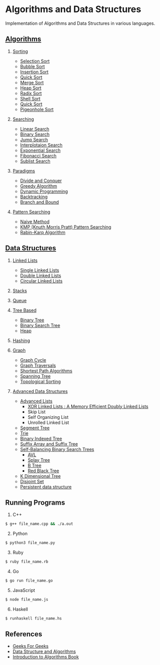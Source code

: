# Algorithms and Data Structures

Implementation of Algorithms and Data Structures in various languages.

## [Algorithms](Algorithms)

1. [Sorting](Algorithms/Sorting)
    - [Selection Sort](Algorithms/Sorting/Selection%20Sort)
    - [Bubble Sort](Algorithms/Sorting/Bubble%20Sort)
    - [Insertion Sort](Algorithms/Sorting/Insertion%20Sort)
    - [Quick Sort](Algorithms/Sorting/Quick%20Sort)
    - [Merge Sort](Algorithms/Sorting/Merge%20Sort)
    - [Heap Sort](Algorithms/Sorting/Heap%20Sort)
    - [Radix Sort](Algorithms/Sorting/Radix%20Sort)
    - [Shell Sort](Algorithms/Sorting/Shell%20Sort)
    - [Quick Sort](Algorithms/Sorting/Quick%20Sort)
    - [Pigeonhole Sort](Algorithms/Sorting/Pigeonhole%20Sort)

2. [Searching](Algorithms/Searching)
    - [Linear Search](Algorithms/Searching/Linear%20Search)
    - [Binary Search](Algorithms/Searching/Binary%20Search)
    - [Jump Search](Algorithms/Searching/Jump%20Search)
    - [Interplotaion Search](Algorithms/Searching/Interplotaion%20Search)
    - [Exponential Search](Algorithms/Searching/Exponential%20Search)
    - [Fibonacci Search](Algorithms/Searching/Fibonacci%20Search)
    - [Sublist Search](Algorithms/Search/Sublist%20Search)

3. [Paradigms](Algorithms/Paradigms)
    - [Divide and Conquer](Algorithms/Paradigms/Divide%20and%20Conquer)
    - [Greedy Algorithm](Algorithms/Paradigms/Greedy%20Algorithms)
    - [Dynamic Programming](Algorithms/Paradigms/Dynamic%20Programming)
    - [Backtracking](Algorithms/Paradigms/Backtracking)
    - [Branch and Bound](Algorithms/Paradigms/Branch%20and%20Bound)

4. [Pattern Searching](Algorithms/Pattern%20Searching)
    - [Naive Method](Algorithms/Pattern%20Searching/Naive%20Method)
    - [KMP (Knuth Morris Pratt) Pattern Searching](Algorithms/Pattern%20Searching/KMP%20%28Knuth%20Morris%20Pratt%29%20Pattern%20Searching)
    - [Rabin-Karp Algorithm](Algorithms/Pattern%20Searching/Rabin-Karp%20Algorithm)

## [Data Structures](Data%20Structures)

1. [Linked Lists](Data%20Structures/Linked%20Lists)
    - [Single Linked Lists](Data%20Structures/Linked%20Lists/Singly%20Linked%20Lists)
    - [Double Linked Lists](Data%20Structures/Linked%20Lists/Doubly%20Linked%20Lists)
    - [Circular Linked Lists](Data%20Structures/Linked%20Lists/Circular%20Linked%20Lists)

2. [Stacks](Data%20Structures/Stack)

3. [Queue](Data%20Structures/Queue)

4. [Tree Based](Data%20Structures/Tree%20Based)
    - [Binary Tree](Data%20Structures/Tree%20Based/Binary%20Tree)
    - [Binary Search Tree](Data%20Structures/Tree%20Based/Binary%20Search%20Tree)
    - [Heap](Data%20Structures/Tree%20Based/Heap)

5. [Hashing](Data%20Structures/Hashing)

6. [Graph](Data%20Structures/Graph)
    - [Graph Cycle](Data%20Structures/Graph/Graph%20Cycle)
    - [Graph Traversals](Data%20Structures/Graph/Graph%20traversals)
    - [Shortest Path Algorithms](Data%20Structures/Graph/Shortest%20Path%20Algorithms)
    - [Spanning Tree](Data%20Structures/Graph/Spanning%20Tree)
    - [Topological Sorting](Data%20Structures/Graph/Topological%20Sorting)

7. [Advanced Data Structures](Data%20Structures/Advanced%20Data%20Structures)
    - [Advanced Lists](Data%20Structures/Advanced%20Data%20Structures/Advanced%20Lists)
        - [XOR Linked Lists : A Memory Efficient Doubly Linked Lists](Data%20Structures/Advanced%20Data%20Structures/Advanced%20Lists/XOR%20Linked%20Lists%20:%20A%20Memory%20Efficient%20Doubly%20Linked%20Lists)
        - Skip List
        - Self Organizing List
        - Unrolled Linked List
    - [Segment Tree](Data%20Structures/Advanced%20Data%20Structures/Segment%20Tree)
    - [Trie](Data%20Structures/Advanced%20Data%20Structures/Trie)
    - [Binary Indexed Tree](Data%20Structures/Advanced%20Data%20Structures/Binary%20Indexed%20Tree)
    - [Suffix Array and Suffix Tree](Data%20Structures/Advanced%20Data%20Structures/Suffix%20Array%20and%20Suffix%20Tree)
    - [Self-Balancing Binary Search Trees](Data%20Structures/Advanced%20Data%20Structures/Self-Balancing%20Binary%20Search%20Trees)
        - [AVL](Data%20Structures/Advanced%20Data%20Structures/Self-Balancing%20Binary%20Search%20Trees/AVL)
        - [Splay Tree](Data%20Structures/Advanced%20Data%20Structures/Self-Balancing%20Binary%20Search%20Trees/Splay%20Tree)
        - [B Tree](Data%20Structures/Advanced%20Data%20Structures/Self-Balancing%20Binary%20Search%20Trees/B%20Tree)
        - [Red Black Tree](Data%20Structures/Advanced%20Data%20Structures/Self-Balancing%20Binary%20Search%20Trees/Red%20Black%20Tree)
    - [K Dimensional Tree](Data%20Structures/Advanced%20Data%20Structures/K%20Dimensional%20Tree)
    - [Disjoint Set](Data%20Structures/Advanced%20Data%20Structures/Disjoint%20Set)
    - [Persistent data structure](Data%20Structures/Advanced%20Data%20Structures/Persistent%20data%20structure)

## Running Programs

1. C++

```bash
$ g++ file_name.cpp && ./a.out
```

2. Python

```bash
$ python3 file_name.py
```

3. Ruby

```bash
$ ruby file_name.rb
```

4. Go

```bash
$ go run file_name.go
```

5. JavaScript

```bash
$ node file_name.js
```

6. Haskell

```bash
$ runhaskell file_name.hs
```

## References

- [Geeks For Geeks](geeksforgeeks.org)
- [Data Structure and Algorithms](https://www.tutorialspoint.com/data_structures_algorithms/)
- [Introduction to Algorithms Book](https://www.amazon.com/Introduction-Algorithms-3rd-MIT-Press/dp/0262033844)
